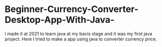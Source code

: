 # Beginner-Currency-Converter-Desktop-App-With-Java-
I made it at 2021 to learn java at my bacis stage and it was my first java project. Here I tried to make a app using java to converter currency price.

